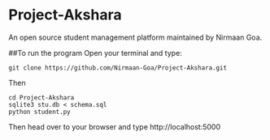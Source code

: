 # Project-Akshara
An open source student management platform maintained by Nirmaan Goa.

##To run the program
Open your terminal and type:
```
git clone https://github.com/Nirmaan-Goa/Project-Akshara.git
```

Then
```
cd Project-Akshara
sqlite3 stu.db < schema.sql
python student.py
```

Then head over to your browser and type http://localhost:5000

